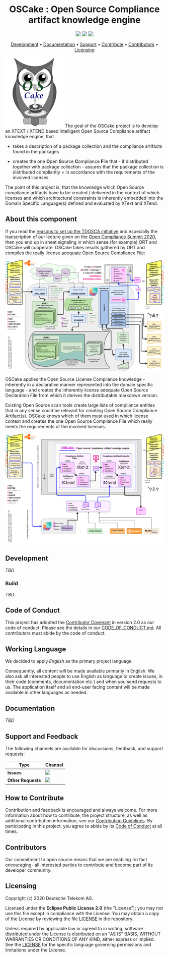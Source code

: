 <h1 align="center">
    OSCake : Open Source Compliance artifact knowledge engine
</h1>

<p align="center">
    <a href="https://github.com/telekom/OSCake/commits/" title="Last Commit"><img src="https://img.shields.io/github/last-commit/telekom/OSCake?style=flat"></a>
    <a href="https://github.com/telekom/OSCake/issues" title="Open Issues"><img src="https://img.shields.io/github/issues/telekom/OSCake?style=flat"></a>
    <a href="https://github.com/telekom/OSCake/blob/master/LICENSE" title="License"><img src="https://img.shields.io/badge/License-EPL%202.0-red.svg?style=flat"></a>
</p>

<p align="center">
  <a href="#development">Development</a> •
  <a href="#documentation">Documentation</a> •
  <a href="#support-and-feedback">Support</a> •
  <a href="#how-to-contribute">Contribute</a> •
  <a href="#contributors">Contributors</a> •
  <a href="#licensing">Licensing</a>
</p>

![OSCake logo](img/oscake-logo-186x224.png)
The goal of the OSCake project is to develop an XTEXT / XTEND based intelligent Open Source Compliance artifact knowledge engine, that

* takes a description of a package collection and the compliance artifacts found in the packages

* creates the one **O**pen **S**ource **C**ompliance **F**ile that - if distributed together with package collection - assures that the package collection is distributed compliantly = in accordance with the requirements of the involved licenses.

The point of this project is, that the knowledge which Open Source compliance artifacts have to be created / delivered in the context of which licenses and which architectural constraints is inherently embedded into the Domain Specific Language(s) defined and evaluated by XText and XTend.


## About this component

If you read the [reasons to set up the TDOSCA initiative](https://github.com/Open-Source-Compliance/tdosca) and especially the transcription of our lecture given on the [Open Compliance Summit 2020](https://github.com/Open-Source-Compliance/tdosca/blob/master/doc/20201201-lecture-at-open-compliance-summit/README.md), then you end up in sheet signaling in which sense (for example) ORT and OSCake will cooperate: OSCake takes results gathered by ORT and compiles the really license adequate Open Source Compliance File:

![ORT & OSCake cooperation](img/a-ort-oscake-cooperation.png)

OSCake applies the Open Source License Compliance knowledge - inherently in a declarative manner represented into the domain specific language - and creates the inherently license adequate Open Source Declaration File from which it derives the distributable markdown version.

Existing Open Source scan tools create large lists of compliance entities that in any sense could be relevant for creating Open Source Compliance Artifact(s). OSCake knows which of them must used in which license context and creates the one Open Source Compliance File which really meets the requirements of the involved licenses.

![OSCake architecture](img/b-oscake-architecture.png)

## Development

_TBD_

### Build

_TBD_

## Code of Conduct

This project has adopted the [Contributor Covenant](https://www.contributor-covenant.org/) in version 2.0 as our code of conduct. Please see the details in our [CODE_OF_CONDUCT.md](CODE_OF_CONDUCT.md). All contributors must abide by the code of conduct.

## Working Language

We decided to apply _English_ as the primary project language.  

Consequently, all content will be made available primarily in English. We also ask all interested people to use English as language to create issues, in their code (comments, documentation etc.) and when you send requests to us. The application itself and all end-user facing content will be made available in other languages as needed.

## Documentation

_TBD_

## Support and Feedback
The following channels are available for discussions, feedback, and support requests:

| Type                     | Channel                                                |
| ------------------------ | ------------------------------------------------------ |
| **Issues**   | <a href="https://github.com/telekom/OSCake/issues/new/choose" title="General Discussion"><img src="https://img.shields.io/github/issues/telekom/OSCake?style=flat-square"></a> </a>   |
| **Other Requests**    | <a href="mailto:opensource@telekom.de" title="Email Open Source Team"><img src="https://img.shields.io/badge/email-Open%20Source%20Team-green?logo=mail.ru&style=flat-square&logoColor=white"></a>   |

## How to Contribute

Contribution and feedback is encouraged and always welcome. For more information about how to contribute, the project structure, as well as additional contribution information, see our [Contribution Guidelines](./CONTRIBUTING.md). By participating in this project, you agree to abide by its [Code of Conduct](./CODE_OF_CONDUCT.md) at all times.

## Contributors

Our commitment to open source means that we are enabling -in fact encouraging- all interested parties to contribute and become part of its developer community.

## Licensing

Copyright (c) 2020 Deutsche Telekom AG.

Licensed under the **Eclipse Public License 2.0** (the "License"); you may not use this file except in compliance with the License. You may obtain a copy of the License by reviewing the file [LICENSE](./LICENSE) in the repository.

Unless required by applicable law or agreed to in writing, software distributed under the License is distributed on an "AS IS" BASIS, WITHOUT WARRANTIES OR CONDITIONS OF ANY KIND, either express or implied. See the [LICENSE](./LICENSE) for the specific language governing permissions and limitations under the License.
